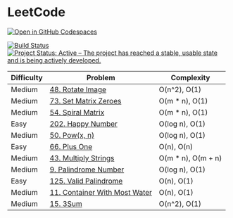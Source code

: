 # LeetCode

[![Open in GitHub Codespaces](https://github.com/codespaces/badge.svg)](https://codespaces.new/datttrian/leetcode)

[![Build Status](https://github.com/datttrian/leetcode/actions/workflows/checks.yml/badge.svg)](https://github.com/datttrian/leetcode/actions/workflows/checks.yml)
[![Project Status: Active – The project has reached a stable, usable state and is being actively developed.](https://www.repostatus.org/badges/latest/active.svg)](https://www.repostatus.org/#active)

|Difficulty|Problem                                                                                                                     |Complexity                                      |
|----------|----------------------------------------------------------------------------------------------------------------------------|------------------------------------------------|
|Medium    |[48. Rotate Image](https://leetcode.com/problems/rotate-image/solutions/4584106/o-n-2-o-1/)                                 |O(n^2), O(1)                                    |
|Medium    |[73. Set Matrix Zeroes](https://leetcode.com/problems/set-matrix-zeroes/solutions/4584134/o-m-n-o-1/)                       |O(m * n), O(1)                                  |
|Medium    |[54. Spiral Matrix](https://leetcode.com/problems/spiral-matrix/solutions/4590643/o-m-n-o-1/.   )                           |O(m * n), O(1)                                  |
|Easy      |[202. Happy Number](https://leetcode.com/problems/happy-number/solutions/4572602/o-log-n-o-1/)                              |O(log n), O(1)                                  |
|Medium    |[50. Pow(x, n)](https://leetcode.com/problems/powx-n/solutions/4577797/o-log-n-o-1/)                                        |O(log n), O(1)                                  |
|Easy      |[66. Plus One](https://leetcode.com/problems/plus-one/solutions/4577752/o-n-o-n/)                                           |O(n), O(n)                                      |
|Medium    |[43. Multiply Strings](https://leetcode.com/problems/multiply-strings/solutions/4577895/o-m-n-o-m-n/)                       |O(m * n), O(m + n)                              |
|Medium    |[9. Palindrome Number](https://leetcode.com/problems/palindrome-number/solutions/4622266/o-log-n-o-1/)                      |O(log n), O(1)                                  |
|Easy      |[125. Valid Palindrome](https://leetcode.com/problems/valid-palindrome/solutions/4622256/o-n-o-1/)                          |O(n), O(1)                                      |
|Medium    |[11. Container With Most Water](https://leetcode.com/problems/container-with-most-water/solutions/4616481/o-n-o-1/)         |O(n), O(1)                                      |
|Medium    |[15. 3Sum](https://leetcode.com/problems/3sum/solutions/4646301/o-n-2-o-1)                                                  |O(n^2), O(1)                                    |
